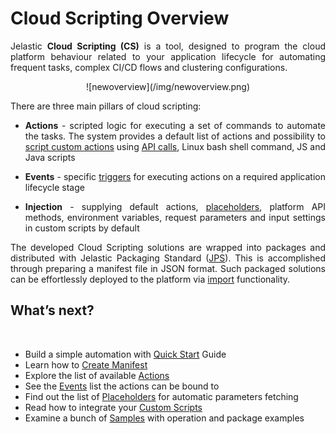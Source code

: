 <h1>Cloud Scripting Overview</h1>           
<p dir="ltr" style="text-align: justify;">Jelastic <b>Cloud Scripting (CS)</b> is a tool, designed to program the cloud platform behaviour related to your application lifecycle for automating frequent tasks, complex CI/CD flows and clustering configurations.</p>                                         
    
<center>![newoverview](/img/newoverview.png)</center>
  
There are three main pillars of cloud scripting:   
<ul><li><p dir="ltr" style="text-align: justify;"><b>Actions</b> - scripted logic for executing a set of commands to automate the tasks. The system provides a default list of actions and possibility to <a href="http://docs.cloudscripting.com/creating-templates/writing-scripts/" target="_blank">script custom actions</a> using <a href="https://docs.jelastic.com/api/" target="_blank">API calls</a>, Linux bash shell command, JS and Java scripts</p></li>                                                           
<li><p dir="ltr" style="text-align: justify;"><b>Events</b> - specific <a href="http://docs.cloudscripting.com/reference/events/" target="_blank">triggers</a> for executing actions on a required application lifecycle stage</p></li>                                                                        
<li><p dir="ltr" style="text-align: justify;"><b>Injection</b> - supplying default actions, <a href="http://docs.cloudscripting.com/reference/placeholders/" target="_blank">placeholders</a>, platform API methods, environment variables, request parameters and input settings in custom scripts by default</p></li></ul>                                                             
  
<p dir="ltr" style="text-align: justify;">The developed Cloud Scripting solutions are wrapped into packages and distributed with Jelastic Packaging Standard (<a href="https://docs.jelastic.com/jps" target="_blank">JPS</a>). This is accomplished through preparing a manifest file in JSON format. Such packaged solutions can be effortlessly deployed to the platform via <a href="https://docs.jelastic.com/environment-import" target="_blank">import</a> functionality.</p>                                   

<h2>What’s next?</h2>      
<br>
<ul><li>Build a simple automation with <a href="http://docs.cloudscripting.com/quick-start/" target="_blank">Quick Start</a> Guide</li>                            
<li>Learn how to <a href="http://docs.cloudscripting.com/creating-templates/template-basics/" target="_blank">Create Manifest</a></li>                           
<li>Explore the list of available <a href="http://docs.cloudscripting.com/reference/actions/" target="_blank">Actions</a></li>                           
<li>See the <a href="http://docs.cloudscripting.com/reference/events/" target="_blank">Events</a> list the actions can be bound to</li>                        
<li>Find out the list of <a href="http://docs.cloudscripting.com/reference/placeholders/" target="_blank">Placeholders</a> for automatic parameters fetching</li>                   
<li>Read how to integrate your <a href="http://docs.cloudscripting.com/creating-templates/writing-scripts/" target="_blank">Custom Scripts</a></li>                          
<li>Examine a bunch of <a href="http://docs.cloudscripting.com/samples/" target="_blank">Samples</a> with operation and package examples</li></ul>                   
                    